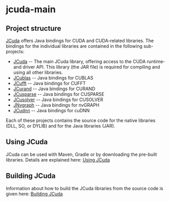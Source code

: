 # jcuda-main

Project structure
-----------------

[JCuda](http://jcuda.org/) offers Java bindings for CUDA and CUDA-related 
libraries. The bindings for the individual libraries are contained in the
following sub-projects:

* [JCuda](https://github.com/jcuda/jcuda) -- The main JCuda library, offering
access to the CUDA runtime- and driver API. This library (the JAR file) is
required for compiling and using all other libraries.
* [JCublas](https://github.com/jcuda/jcublas) -- Java bindings for CUBLAS
* [JCufft](https://github.com/jcuda/jcufft) -- Java bindings for CUFFT
* [JCurand](https://github.com/jcuda/jcurand) -- Java bindings for CURAND
* [JCusparse](https://github.com/jcuda/jcusparse) -- Java bindings for CUSPARSE
* [JCusolver](https://github.com/jcuda/jcusolver) -- Java bindings for CUSOLVER
* [JNvgraph](https://github.com/jcuda/jnvgraph) -- Java bindings for nvGRAPH
* [JCudnn](https://github.com/jcuda/jcudnn) -- Java bindings for cuDNN

Each of these projects contains the source code for the native libraries
(DLL, SO, or DYLIB) and for the Java libraries (JAR). 

Using JCuda
------------------

JCuda can be used with Maven, Gradle or by downloading the pre-built libraries. 
Details are explained here: [Using JCuda](USAGE.md)


Building JCuda
------------------

Information about how to build the JCuda libraries from the source code is
given here: [Building JCuda](BUILDING.md)

